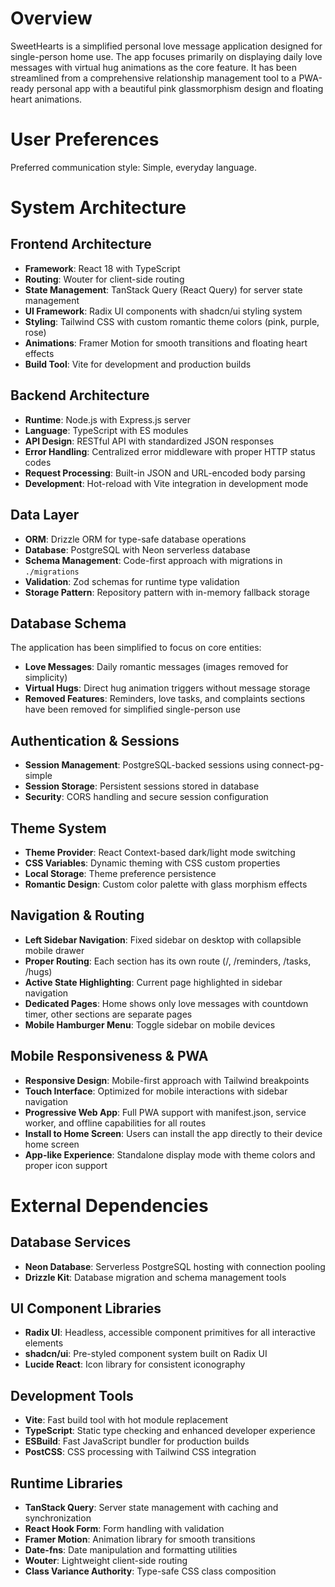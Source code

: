 # Overview

SweetHearts is a simplified personal love message application designed for single-person home use. The app focuses primarily on displaying daily love messages with virtual hug animations as the core feature. It has been streamlined from a comprehensive relationship management tool to a PWA-ready personal app with a beautiful pink glassmorphism design and floating heart animations.

# User Preferences

Preferred communication style: Simple, everyday language.

# System Architecture

## Frontend Architecture
- **Framework**: React 18 with TypeScript
- **Routing**: Wouter for client-side routing
- **State Management**: TanStack Query (React Query) for server state management
- **UI Framework**: Radix UI components with shadcn/ui styling system
- **Styling**: Tailwind CSS with custom romantic theme colors (pink, purple, rose)
- **Animations**: Framer Motion for smooth transitions and floating heart effects
- **Build Tool**: Vite for development and production builds

## Backend Architecture
- **Runtime**: Node.js with Express.js server
- **Language**: TypeScript with ES modules
- **API Design**: RESTful API with standardized JSON responses
- **Error Handling**: Centralized error middleware with proper HTTP status codes
- **Request Processing**: Built-in JSON and URL-encoded body parsing
- **Development**: Hot-reload with Vite integration in development mode

## Data Layer
- **ORM**: Drizzle ORM for type-safe database operations
- **Database**: PostgreSQL with Neon serverless database
- **Schema Management**: Code-first approach with migrations in `./migrations`
- **Validation**: Zod schemas for runtime type validation
- **Storage Pattern**: Repository pattern with in-memory fallback storage

## Database Schema
The application has been simplified to focus on core entities:
- **Love Messages**: Daily romantic messages (images removed for simplicity)
- **Virtual Hugs**: Direct hug animation triggers without message storage
- **Removed Features**: Reminders, love tasks, and complaints sections have been removed for simplified single-person use

## Authentication & Sessions
- **Session Management**: PostgreSQL-backed sessions using connect-pg-simple
- **Session Storage**: Persistent sessions stored in database
- **Security**: CORS handling and secure session configuration

## Theme System
- **Theme Provider**: React Context-based dark/light mode switching
- **CSS Variables**: Dynamic theming with CSS custom properties
- **Local Storage**: Theme preference persistence
- **Romantic Design**: Custom color palette with glass morphism effects

## Navigation & Routing
- **Left Sidebar Navigation**: Fixed sidebar on desktop with collapsible mobile drawer
- **Proper Routing**: Each section has its own route (/, /reminders, /tasks, /hugs)
- **Active State Highlighting**: Current page highlighted in sidebar navigation
- **Dedicated Pages**: Home shows only love messages with countdown timer, other sections are separate pages
- **Mobile Hamburger Menu**: Toggle sidebar on mobile devices

## Mobile Responsiveness & PWA
- **Responsive Design**: Mobile-first approach with Tailwind breakpoints
- **Touch Interface**: Optimized for mobile interactions with sidebar navigation
- **Progressive Web App**: Full PWA support with manifest.json, service worker, and offline capabilities for all routes
- **Install to Home Screen**: Users can install the app directly to their device home screen
- **App-like Experience**: Standalone display mode with theme colors and proper icon support

# External Dependencies

## Database Services
- **Neon Database**: Serverless PostgreSQL hosting with connection pooling
- **Drizzle Kit**: Database migration and schema management tools

## UI Component Libraries
- **Radix UI**: Headless, accessible component primitives for all interactive elements
- **shadcn/ui**: Pre-styled component system built on Radix UI
- **Lucide React**: Icon library for consistent iconography

## Development Tools
- **Vite**: Fast build tool with hot module replacement
- **TypeScript**: Static type checking and enhanced developer experience
- **ESBuild**: Fast JavaScript bundler for production builds
- **PostCSS**: CSS processing with Tailwind CSS integration

## Runtime Libraries
- **TanStack Query**: Server state management with caching and synchronization
- **React Hook Form**: Form handling with validation
- **Framer Motion**: Animation library for smooth transitions
- **Date-fns**: Date manipulation and formatting utilities
- **Wouter**: Lightweight client-side routing
- **Class Variance Authority**: Type-safe CSS class composition